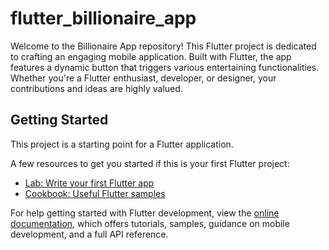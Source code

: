 # flutter_billionaire_app

Welcome to the Billionaire App repository! This Flutter project is dedicated to crafting an engaging mobile application. Built with Flutter, the app features a dynamic button that triggers various entertaining functionalities. Whether you're a Flutter enthusiast, developer, or designer, your contributions and ideas are highly valued.

## Getting Started

This project is a starting point for a Flutter application.

A few resources to get you started if this is your first Flutter project:

- [Lab: Write your first Flutter app](https://docs.flutter.dev/get-started/codelab)
- [Cookbook: Useful Flutter samples](https://docs.flutter.dev/cookbook)

For help getting started with Flutter development, view the
[online documentation](https://docs.flutter.dev/), which offers tutorials,
samples, guidance on mobile development, and a full API reference.
